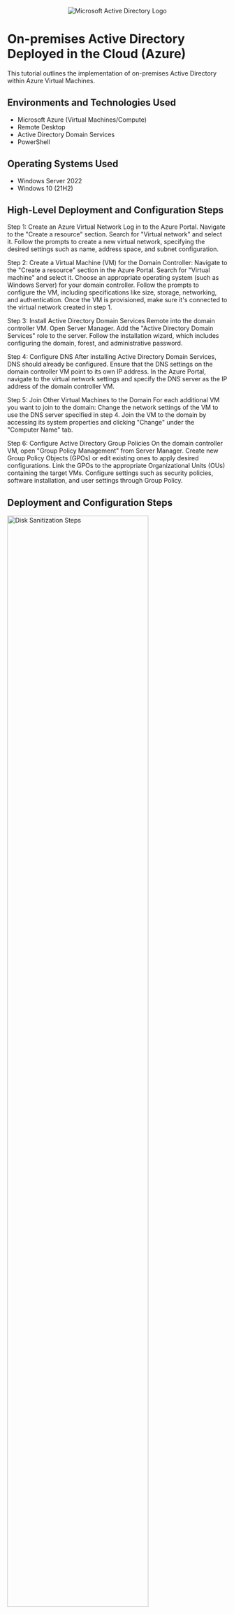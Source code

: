 <p align="center">
<img src="https://i.imgur.com/pU5A58S.png" alt="Microsoft Active Directory Logo"/>
</p>

<h1>On-premises Active Directory Deployed in the Cloud (Azure)</h1>
This tutorial outlines the implementation of on-premises Active Directory within Azure Virtual Machines.<br />

<h2>Environments and Technologies Used</h2>

- Microsoft Azure (Virtual Machines/Compute)
- Remote Desktop
- Active Directory Domain Services
- PowerShell

<h2>Operating Systems Used </h2>

- Windows Server 2022
- Windows 10 (21H2)

<h2>High-Level Deployment and Configuration Steps</h2>

Step 1: Create an Azure Virtual Network
Log in to the Azure Portal.
Navigate to the "Create a resource" section.
Search for "Virtual network" and select it.
Follow the prompts to create a new virtual network, specifying the desired settings such as name, address space, and subnet configuration.

Step 2: Create a Virtual Machine (VM) for the Domain Controller:
Navigate to the "Create a resource" section in the Azure Portal.
Search for "Virtual machine" and select it.
Choose an appropriate operating system (such as Windows Server) for your domain controller.
Follow the prompts to configure the VM, including specifications like size, storage, networking, and authentication.
Once the VM is provisioned, make sure it's connected to the virtual network created in step 1.

Step 3: Install Active Directory Domain Services
Remote into the domain controller VM.
Open Server Manager.
Add the "Active Directory Domain Services" role to the server.
Follow the installation wizard, which includes configuring the domain, forest, and administrative password.

Step 4: Configure DNS
After installing Active Directory Domain Services, DNS should already be configured.
Ensure that the DNS settings on the domain controller VM point to its own IP address.
In the Azure Portal, navigate to the virtual network settings and specify the DNS server as the IP address of the domain controller VM.

Step 5: Join Other Virtual Machines to the Domain
For each additional VM you want to join to the domain:
Change the network settings of the VM to use the DNS server specified in step 4.
Join the VM to the domain by accessing its system properties and clicking "Change" under the "Computer Name" tab.

Step 6: Configure Active Directory Group Policies
On the domain controller VM, open "Group Policy Management" from Server Manager.
Create new Group Policy Objects (GPOs) or edit existing ones to apply desired configurations.
Link the GPOs to the appropriate Organizational Units (OUs) containing the target VMs.
Configure settings such as security policies, software installation, and user settings through Group Policy.

<h2>Deployment and Configuration Steps</h2>

<p>
<img src="https://i.postimg.cc/Fz1nk6GZ/temp-Image-ZJh7lu.avif" height="80%" width="80%" alt="Disk Sanitization Steps"/>
</p>
<p>
Step 1. Create a new Resource Group. Name it "RG-AD" and select region. Click "Review+Create".
</p>
<br />

<p>
<img src="https://i.postimg.cc/NMytsCr3/temp-Image-Tt3z8-G.avif" height="80%" width="80%" alt="Disk Sanitization Steps"/>
</p>
<p>
Step 2. Create a new virtual machine using the recently created Resource Group "RG-AD" and name it VM-DC1. Select the same region and select the image: Wnidows Server 2022.
</p>
<br />

<p>
<img src="https://i.postimg.cc/d3rKd76n/temp-Image-IMODk-H.avif" height="80%" width="80%" alt="Disk Sanitization Steps"/>
</p>
<p>
Step 3. Select a username and password and click "Review+Create".
</p>
<br />

<p>
<img src="https://i.postimg.cc/wx058Wkq/temp-Image-PPcu-ND.avif" height="80%" width="80%" alt="Disk Sanitization Steps"/>
<img src="https://i.postimg.cc/Dy0r2qCq/temp-Imagei-Cgpet.avif" height="80%" width="80%" alt="Disk Sanitization Steps"/>
</p>
<p>
Step 4. Create a second virtual machine using the "RG-AD" resource group and name it "Client 1" and use the image: Windows 10 Pro, Version 21H2.
</p>
<br />

<p>
<img src="https://i.postimg.cc/BQzxtXyR/temp-Imagev-Lem-IJ.avif" height="80%" width="80%" alt="Disk Sanitization Steps"/>
</p>
<p>
Step 5. Make sure that both virtual machines are using the same virtual networks (VNETs) by verifying in the virtual machine's networking tab. Both should be using the "VM-DC1-vnet" virtual network.
</p>
<br />

<p>
<img src="https://i.postimg.cc/3R9GhRmS/temp-Image7-Cg-Gr-Y.avif" height="80%" width="80%" alt="Disk Sanitization Steps"/>
</p>
<p>
Step 6. Select the virtual machine directory, select the domain controller virtual machine, "network settings" tab and then the network interface.
</p>
<br />

<p>
<img src="https://i.postimg.cc/BvTDhN6G/temp-Image-U9-Vtg-U.avif" height="80%" width="80%" alt="Disk Sanitization Steps"/>
</p>
<p>
Step 7. Select "ipconfig1" under the IP Configurations list. Under "Assignment", switch from "Dynamic" to "Static" and click "Save".
</p>
<br />

<p>
<img src="https://i.postimg.cc/FzRLH4x9/temp-Image-X1ua8-S.avif" height="80%" width="80%" alt="Disk Sanitization Steps"/>
</p>
<p>
Step 8. Connect to the virtual machine, "VM-DC1", using its public IP address and username/password.
</p>
<br />

<p>
<img src="https://i.postimg.cc/XqzyZz29/temp-Imagek-EY7-Sj.avif" height="80%" width="80%" alt="Disk Sanitization Steps"/>
</p>
<p>
Step 9. Search for Windows Defender Firewall with Advanced Security. Navigate to the Inbound Rules and search for both: Core Networking Diagnostics-ICMP Echo Request (ICMPv4-In)'s (the Private profile and Dynamic profile). Enable rules for both.
</p>
<br />

<p>
<img src="https://i.postimg.cc/sX3WbSQG/temp-Image-V6gp-Cn.avif" height="80%" width="80%" alt="Disk Sanitization Steps"/>
<img src="https://i.postimg.cc/1zhwcbyH/temp-Imagepf-Go-Cm.avif" height="80%" width="80%" alt="Disk Sanitization Steps"/>
</p>
<p>
Step 10. Open Server Manager. Select  "Add Roles and Features" and click "Next". Make sure Role-based/feature based installation is selected and click "Next" and "Next" once more. 
</p>
<br />

<p>
<img src="https://i.postimg.cc/G2brd9Xs/temp-Imagefn0-INs.avif" height="80%" width="80%" alt="Disk Sanitization Steps"/>
<img src="https://i.postimg.cc/B6N36sz7/temp-Imagej-Lv7l7.avif" height="80%" width="80%" alt="Disk Sanitization Steps"/>
<img src="https://i.postimg.cc/PJxjv9sX/temp-Imagej-JJkk7.avif" height="80%" width="80%" alt="Disk Sanitization Steps"/>
</p>
<p>
Step 11. Select "Active Directory Domain Services" and click "Add features". Continue with the default installation settings until the confirmation page and click "Install".
</p>
<br />

<p>
<img src="https://i.postimg.cc/1XwpwmxP/temp-Imagea-XTQJl.avif" height="80%" width="80%" alt="Disk Sanitization Steps"/>
</p>
<p>
Step 12. Click on the flag/yellow caution icon and click "Promote this server to a domain controller".
</p>
<br />

<p>
<img src="https://i.postimg.cc/Gh00Cqqs/temp-Image7-Cma0c.avif" height="80%" width="80%" alt="Disk Sanitization Steps"/>
</p>
<p>
Step 13. Select "Add a new forest" and choose a root domain name, "mydomain.com", and click "Next".
</p>
<br />

<p>
<img src="https://i.postimg.cc/CxLcT8Tq/temp-Imagely-Zla-B.avif" height="80%" width="80%" alt="Disk Sanitization Steps"/>
</p>
<p>
Step 14. Choose a password and click "Next" and continue with the default installation settinigs until the option to "Install" comes up.
</p>
<br />

<p>
<img src="https://i.postimg.cc/T1dDLrcj/temp-Image-X2-Df-Zk.avif" height="80%" width="80%" alt="Disk Sanitization Steps"/>
</p>
<p>
Step 15. Once Active Directory Domain Services is finished installing, the remote desktop connection will automatically sign out.
</p>
<br />

<p>
<img src="https://i.postimg.cc/pLXVZfwd/temp-Image-I7lw-Kv.avif" height="80%" width="80%" alt="Disk Sanitization Steps"/>
</p>
<p>
Step 16. Log into the domain controller virtual machine using the domain name chosen in step 13, followed by a forward slash and the username selected for the domain controller virtual machine.
</p>
<br />

<p>
<img src="https://i.postimg.cc/TPSxWGqt/temp-Imagev-Nlm-Qf.avif" height="80%" width="80%" alt="Disk Sanitization Steps"/>
</p>
<p>
Step 17. On the Server Manager dashboard, select the Tools tab on the top right and select "Active Directory Users and Computers".
</p>
<br />

<p>
<img src="https://i.postimg.cc/tC7zBjh3/temp-Image-Odis-G0.avif" height="80%" width="80%" alt="Disk Sanitization Steps"/>
<img src="https://i.postimg.cc/mkpyTXG1/temp-Image-Lw-Bp-Ow.avif" height="80%" width="80%" alt="Disk Sanitization Steps"/>
</p>
<p>
Step 18. Right-click oon the newly created domain, "mydomain.com" and create two new folders; "Employees" and "Admins", by selecting "New" and then "Organizational Unit" within the Server Manager. 
</p>
<br />

<p>
<img src="https://i.postimg.cc/3wW4T8x1/temp-Imaged-Nxr-QI.avif" height="80%" width="80%" alt="Disk Sanitization Steps"/>
<img src="https://i.postimg.cc/m2XTGQ1x/temp-Image-ULKc-UV.avif" height="80%" width="80%" alt="Disk Sanitization Steps"/>
<img src="https://i.postimg.cc/SKGZwGjC/temp-Image-VEN0-RA.avif" height="80%" width="80%" alt="Disk Sanitization Steps"/>
</p>
<p>
Step 19. Right-click on the newly created folder, "Admins", select "New", then "User" annd create a new user. Choose a password and continue until the option to "Finish" appears.
</p>
<br />

<p>
<img src="https://i.postimg.cc/4ds33XJj/temp-Image-Wpmgfu.avif" height="80%" width="80%" alt="Disk Sanitization Steps"/>
<img src="https://i.postimg.cc/G22ZKfzH/temp-Image-M8-G0cg.avif" height="80%" width="80%" alt="Disk Sanitization Steps"/>
<img src="https://i.postimg.cc/htMn0VgZ/temp-Imagexa6-RTT.avif" height="80%" width="80%" alt="Disk Sanitization Steps"/>
<img src="https://i.postimg.cc/Kz3yFVTC/temp-Imagel-KHqrl.avif" height="80%" width="80%" alt="Disk Sanitization Steps"/>
</p>
<p>
Step 20. To make this new user an actual admin, right-click the name, select "Propereties", then the "Member-of" tab and select "Add". Type "Domain Admins", click "Ok" and click "Apply" and then "Ok" once more. 
</p>
<br />

<p>
<img src="https://i.postimg.cc/7YjC18HQ/temp-Image-Ti-P99-N.avif" height="80%" width="80%" alt="Disk Sanitization Steps"/>
</p>
<p>
Step 21. Logout of account and log back into the domain controller using the domain controller name plus the newly created admin user credentials. 
</p>
<br />

<p>
<img src="https://i.postimg.cc/yN17cvZb/temp-Image-F2-XLvf.avif" height="80%" width="80%" alt="Disk Sanitization Steps"/>
</p>
<p>
Step 22. Navigate back to the Azure portal and then to the domain controller virtual machine. 
</p>
<br />

<p>
<img src="https://i.postimg.cc/mDQxn9CH/temp-Imagea3-IOTb.avif" height="80%" width="80%" alt="Disk Sanitization Steps"/>
<img src="https://i.postimg.cc/v8tFLWQR/temp-Imagez-Wjep-B.avif" height="80%" width="80%" alt="Disk Sanitization Steps"/>
<img src="https://i.postimg.cc/d3BbsKWQ/temp-Image-Zh2-Jn-R.avif" height="80%" width="80%" alt="Disk Sanitization Steps"/>
<img src="https://i.postimg.cc/x8nrVd3F/temp-Imagewl0-Zqo.avif" height="80%" width="80%" alt="Disk Sanitization Steps"/>
</p>
<p>
Step 23. Navigate to the Client 1 virtual machine. Go to the networking section, click ono the network interface and then navigate to the "DNS Servers" section. Click on "Custom" and enter in the domain controller's private IP address from step 22. Click "Save". Restart Client 1 virtual machine from the portal. 
</p>
<br />

<p>
<img src="https://i.postimg.cc/RZHWgMXn/temp-Image-Wx8yqi.avif" height="80%" width="80%" alt="Disk Sanitization Steps"/>
</p>
<p>
Step 24. Navigate back to Remote Desktop Connection and log back into the Client 1 virtual machine using the original username/password.
</p>
<br />

<p>
<img src="https://i.postimg.cc/dVr8LmMX/temp-Imager-Jhs-JM.avif" height="80%" width="80%" alt="Disk Sanitization Steps"/>
<img src="https://i.postimg.cc/VNFnFfkW/temp-Image-Znsd-Bp.avif" height="80%" width="80%" alt="Disk Sanitization Steps"/>
<img src="https://i.postimg.cc/VNFnFfkW/temp-Image-Znsd-Bp.avif" height="80%" width="80%" alt="Disk Sanitization Steps"/>
<img src="https://i.postimg.cc/vBqnp091/temp-Imagex-Fr5-ZT.avif" height="80%" width="80%" alt="Disk Sanitization Steps"/>
<img src="https://i.postimg.cc/br4tvdmp/temp-Image-ROa1d-F.avif" height="80%" width="80%" alt="Disk Sanitization Steps"/>
<img src="https://i.postimg.cc/BZzDpw4k/temp-Image-L0-FAdi.avif" height="80%" width="80%" alt="Disk Sanitization Steps"/>
</p>
<p>
Step 25. Right-click the start menu and select "System". Click "Rename this PC" and then click "Change". Select "Domain" and enter the name of the root domain name created in step 13. Enter the admin user credentials created in step 19, "mydomain.com\george_admin". If done correctly, a message welcoming you to the new domain will pop up. The virtual machine will prompt for an automatically restart.
</p>
<br />

<p>
<img src="https://i.postimg.cc/y84LQNsM/temp-Image-Evwwz-F.avif" height="80%" width="80%" alt="Disk Sanitization Steps"/>
</p>
<p>
Step 26. Navigate to Remote Desktop Connection and log into the Client 1 virtual machine using the admin user credentials. 
</p>
<br />

<p>
<img src="https://i.postimg.cc/rpzgzRJt/temp-Image-BCj-ZZh.avif" height="80%" width="80%" alt="Disk Sanitization Steps"/>
<img src="https://i.postimg.cc/Vv9W2qY2/temp-Imagen-Xd-Djd.avif" height="80%" width="80%" alt="Disk Sanitization Steps"/>
<img src="https://i.postimg.cc/qR3LxfWJ/temp-Image2-AUzs-U.avif" height="80%" width="80%" alt="Disk Sanitization Steps"/>
<img src="https://i.postimg.cc/PJnM63km/temp-Imageo6-A5-OA.avif" height="80%" width="80%" alt="Disk Sanitization Steps"/>
</p>
<p>
Step 27. Right-click the start button, navigate to "System" and then to "Remote Desktop", click "Select users that can remotely access this PC". From here, click "Add" and type in "Domain Users" and click "Ok". This will allow all user accounts access to the domain controller.
</p>
<br />

<p>
<img src="https://i.postimg.cc/YCT8Gqyn/temp-Image-OYIf-Wi.avif" height="80%" width="80%" alt="Disk Sanitization Steps"/>
</p>
<p>
Step 28. Log into the domain controller virtual machine using the admin credentials.
</p>
<br />

<p>
<img src="https://i.postimg.cc/W3w7HmpC/temp-Image-Nr-YWo4.avif" height="80%" width="80%" alt="Disk Sanitization Steps"/>
</p>
<p>
Step 29. Search for "Windows PowerShell ISE", right-click the app and select "Run as administrator" to be able to create new user accounts.
</p>
<br />

<p>
<img src="https://i.postimg.cc/hj8f8p4z/temp-Images-DP2-Vk.avif" height="80%" width="80%" alt="Disk Sanitization Steps"/>
<img src="https://i.postimg.cc/Jzy0Y14W/temp-Image-Dvde-Hi.avif" height="80%" width="80%" alt="Disk Sanitization Steps"/>
</p>
<p>
Step 30. Within PowerShell ISE, click "New Script" and paste the script in <a href="https://github.com/nigelrue/Configure-Active-Directory-with-Azure/blob/main/PowerShell%20Script">THIS DOCUMENT</a> and click "Run Script". *(Make sure the organizational unit in script line #43 matches the same one created in step 18)*
</p>
<br />

<p>
<img src="https://i.postimg.cc/15bVQgdz/temp-Imageh8m2-M7.avif" height="80%" width="80%" alt="Disk Sanitization Steps"/>
</p>
<p>
Step 31. If done correctly, you should see the new user accounts being generated within Windows PowerShell.
</p>
<br />

<p>
<img src="https://i.postimg.cc/FFB7ydNx/temp-Image2-Oi-Wv-S.avif" height="80%" width="80%" alt="Disk Sanitization Steps"/>
</p>
<p>
Step 32. Within Server Manager, open "Active Directory Users and Computers".
</p>
<br />

<p>
<img src="https://i.postimg.cc/Fz71tmgc/temp-Imagez-Hv4um.avif" height="80%" width="80%" alt="Disk Sanitization Steps"/>
</p>
<p>
Step 33. Navigate to the "Employees" folder within the domain and observe the newly created user accounts.
</p>
<br />

<p>
<img src="https://i.postimg.cc/J7v2BLY2/temp-Image-Gse-MDQ.avif" height="80%" width="80%" alt="Disk Sanitization Steps"/>
<img src="https://i.postimg.cc/brWxWmby/temp-Image6-GCP4v.avif" height="80%" width="80%" alt="Disk Sanitization Steps"/>
</p>
<p>
Step 34. Select a random user, "bob.gog" and attempt to log into the Client 1 virtual machine using the password assigned to all accounts in the PowerShell script, "Password1".
</p>
<br />

<p>
<img src="https://i.postimg.cc/W3t5hWGV/temp-Image7a-Gbf-E.avif" height="80%" width="80%" alt="Disk Sanitization Steps"/>
</p>
<p>
Step 35. If the login is successful, then the creation of new users within Active Directory was succesful. 
</p>
<br />

<p>
<img src="https://i.postimg.cc/52MKnmV5/temp-Imagelwx-Vhr.avif" height="80%" width="80%" alt="Disk Sanitization Steps"/>
</p>
<p>
Step 36. Within Active Directory, the admin will be able to perform actions such as disabling an account, resetting of passwords and more.
</p>
<br />

